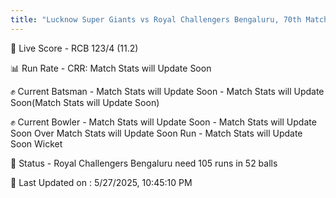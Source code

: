 ```yaml
---
title: "Lucknow Super Giants vs Royal Challengers Bengaluru, 70th Match - Live Cricket Score"
---
```


🔴 Live Score - RCB 123/4 (11.2)  

📊 Run Rate - CRR: Match Stats will Update Soon  

✊ Current Batsman - Match Stats will Update Soon - Match Stats will Update Soon(Match Stats will Update Soon)  

✊ Current Bowler - Match Stats will Update Soon - Match Stats will Update Soon Over Match Stats will Update Soon Run - Match Stats will Update Soon Wicket  

📑 Status - Royal Challengers Bengaluru need 105 runs in 52 balls

📝 Last Updated on : 5/27/2025, 10:45:10 PM  

